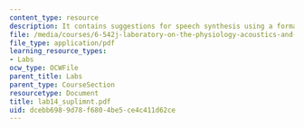 ```yaml
---
content_type: resource
description: It contains suggestions for speech synthesis using a formant synthesizer.
file: /media/courses/6-542j-laboratory-on-the-physiology-acoustics-and-perception-of-speech-fall-2005/dcebb6989d78f6804be5ce4c411d62ce_lab14_suplimnt.pdf
file_type: application/pdf
learning_resource_types:
- Labs
ocw_type: OCWFile
parent_title: Labs
parent_type: CourseSection
resourcetype: Document
title: lab14_suplimnt.pdf
uid: dcebb698-9d78-f680-4be5-ce4c411d62ce
---
```


